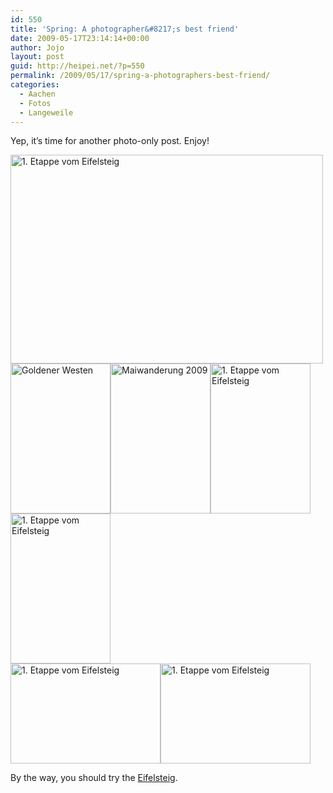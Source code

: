 ```yaml
---
id: 550
title: 'Spring: A photographer&#8217;s best friend'
date: 2009-05-17T23:14:14+00:00
author: Jojo
layout: post
guid: http://heipei.net/?p=550
permalink: /2009/05/17/spring-a-photographers-best-friend/
categories:
  - Aachen
  - Fotos
  - Langeweile
---
```

Yep, it&#8217;s time for another photo-only post. Enjoy!

<div class="img aligncenter">
  <a href="https://secure.flickr.com/photos/heipei/3535462395/" title="1. Etappe vom Eifelsteig by heipei, on Flickr"><img src="https://farm4.static.flickr.com/3541/3535462395_8ffc87c77b.jpg" width="500" height="334" alt="1. Etappe vom Eifelsteig" /></a>
</div>

<div class="img aligncenter">
  <a href="https://secure.flickr.com/photos/heipei/3540286048/" title="Goldener Westen by heipei, on Flickr"><img src="https://farm3.static.flickr.com/2452/3540286048_01aeaa7249_m.jpg" width="160" height="240" alt="Goldener Westen" /></a><a href="https://secure.flickr.com/photos/heipei/3492936541/" title="Maiwanderung 2009 by heipei, on Flickr"><img src="https://farm4.static.flickr.com/3410/3492936541_d0e919118d_m.jpg" width="160" height="240" alt="Maiwanderung 2009" /></a><a href="https://secure.flickr.com/photos/heipei/3536271644/" title="1. Etappe vom Eifelsteig by heipei, on Flickr"><img src="https://farm3.static.flickr.com/2347/3536271644_23f4c64bea_m.jpg" width="160" height="240" alt="1. Etappe vom Eifelsteig" /></a><a href="https://secure.flickr.com/photos/heipei/3536266100/" title="1. Etappe vom Eifelsteig by heipei, on Flickr"><img src="https://farm3.static.flickr.com/2119/3536266100_88f9271062_m.jpg" width="160" height="240" alt="1. Etappe vom Eifelsteig" /></a>
</div>

<div class="img aligncenter">
  <a href="https://secure.flickr.com/photos/heipei/3535468519/" title="1. Etappe vom Eifelsteig by heipei, on Flickr"><img src="https://farm3.static.flickr.com/2198/3535468519_0d60d2e66a_m.jpg" width="240" height="160" alt="1. Etappe vom Eifelsteig" /></a><a href="https://secure.flickr.com/photos/heipei/3535452753/" title="1. Etappe vom Eifelsteig by heipei, on Flickr"><img src="https://farm3.static.flickr.com/2144/3535452753_46ed59ca3f_m.jpg" width="240" height="160" alt="1. Etappe vom Eifelsteig" /></a>
</div>

By the way, you should try the [Eifelsteig](http://www.eifelsteig.de/).
